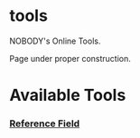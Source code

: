 # tools
NOBODY's Online Tools.

Page under proper construction.

# Available Tools

### [Reference Field](https://nobodyteam.com/tools/reference-field)

